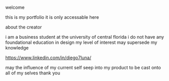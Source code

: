 welcome

this is my portfolio
it is only accessable here

about the creator

i am a business student at the university of central florida
i do not have any foundational education in design
my level of interest may supersede my knowledge

https://www.linkedin.com/in/diego7luna/

may the influence of my current self seep into my product to be cast onto all of my selves
thank you
